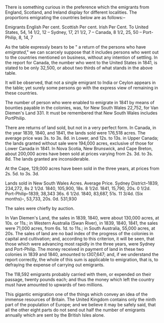 There is something curious in the preference which the emigrants from England, Scotland, and Ireland display for different localities. The proportions emigrating the countries below are as follows:–Emigrants English Per cent. Scottish Per cent. Irish Per Cent. To United States, 54, 14 1/2, 12 – Sydney, 17, 21 1/2, 7 – Canada, 8 1/2, 25, 50 – Port-Philip, 8, 14, 7As the table expressly bears to be " a return of the persons who have *emigrated*," we can scarcely suppose that it includes persons who went out to the countries mentioned on business, without any intention of settling. In the report for Canada, the number who went to the United States in 1841, is stated to be only 32,500, or about two thirds of what stands in the above table.It will be observed, that not a single emigrant to India or Ceylon appears in the table; yet surely some persons go with the express view of remaining in these countries.The number of person who were enabled to emigrate in 1841 by means of bounties payable in the colonies, was, for New South Wales 22,752, for Van Diemen's Land 331. It must be remembered that New South Wales includes PortPhilip.There are returns of land sold, but not in a very perfect form. In Canada, in the year 1839, 1840, and 1841, the lands sold were 176,518 acres. The average price was 3s. to 3s. 8d. in Lower, and 12s. to 13s. in Upper Canada; the lands granted without sale were 194,000 acres, exclusive of those for Lower Canada in 1841. In Nova Scotia, New Brunswick, and Cape Breton, about 200,000 acres have been sold at prices varying from 2s. 3d. to 3s. 8d. The lands granted are inconsiderable.At the Cape, 129,000 acres have been sold in the three years, at prices from 2s. 5d. to 3s. 3d.Lands sold in New South Wales Acres. Average Price. Sydney District–1839, 234,272, 8s 2 1/2d. 1840, 105,900, 18s. 8 1/2d. 1841, 15,790, 20s. 0 1/2d. Port-Philip–1839, 38,343 36s. 6 1/2d. 1840, 83,687, 51s. 11 3/4d. (Six months)–, 53,733, 20s. 0d. 531,930The sales were chiefly by auction.In Van Diemen's Land, the sales in 1839, 1840, were about 130,000 acres, at 10s. or 11s.; in Western Australia (Swan River), in 1839, 1840, 1841, the sales were 71,000 acres, from 6s. 1d. to 11s.; in South Australia, 55,000 acres, at 20s. The sales of land are no bad index of the progress of the colonies in capital and cultivation; and, according to this criterion, it will be seen, that those which were advancing most rapidly in the three years, were Sydney and Port-Philip. The money received in payment of land in these two colonies in 1839 and 1840, amounted to t307,647; and, if we understand the report correctly, the whole of this sum is applicable to emigration, that is, to defraying the expense of carrying out emigrants.The 118,592 emigrants probably carried with them, or expended on their passage, twenty pounds each; and thus the money which left the country must have amounted to upwards of two millions.This gigantic emigration one of the things which convey an idea of the immense resources of Britain. The United Kingdom contains only the ninth part of the population of Europe; and we believe it may be safely said, that all the other eight parts do not send out half the number of emigrants annually which are sent by the British Isles alone.